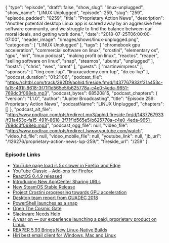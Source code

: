 {
  "type": "episode",
  "draft": false,
  "show_slug": "linux-unplugged",
  "show_name": "LINUX Unplugged",
  "episode": 259,
  "slug": "259",
  "episode_padded": "0259",
  "title": "Proprietary Action News",
  "description": "Another potential desktop Linux app is scared away by an aggressive free software community, and we struggle to find the balance between our moral ideals, and getting work done.",
  "date": "2018-07-25T06:00:00-07:00",
  "header_image": "/images/shows/linux-unplugged.png",
  "categories": [
    "LINUX Unplugged"
  ],
  "tags": [
    "chromebook gpu acceleration",
    "commercial software on linux",
    "crostini",
    "elementary os",
    "gpu",
    "hiri",
    "linux podcast",
    "making profit on linux",
    "reactos",
    "reaper",
    "selling software on linux",
    "snap",
    "steamos",
    "ubuntu",
    "unplugged"
  ],
  "hosts": [
    "chris",
    "wes",
    "brent"
  ],
  "guests": [
    "martinwimpress"
  ],
  "sponsors": [
    "ting.com-lup",
    "linuxacademy.com-lup",
    "do.co-lup"
  ],
  "podcast_duration": "01:21:06",
  "podcast_file": "https://chtbl.com/track/392D9/aphid.fireside.fm/d/1437767933/f31a453c-fa15-491f-8618-3f71f1d565e5/b625778a-c4e0-4eda-9651-769dc3f068eb.mp3",
  "podcast_bytes": 68520815,
  "podcast_chapters": {
    "version": "1.1.0",
    "author": "Jupiter Broadcasting",
    "title": "Episode 259: Proprietary Action News",
    "podcastName": "LINUX Unplugged",
    "chapters": []
  },
  "podcast_alt_file": "http://www.podtrac.com/pts/redirect.mp3/aphid.fireside.fm/d/1437767933/f31a453c-fa15-491f-8618-3f71f1d565e5/b625778a-c4e0-4eda-9651-769dc3f068eb.mp3",
  "podcast_ogg_file": null,
  "video_file": "http://www.podtrac.com/pts/redirect./www.youtube.com/watch",
  "video_hd_file": null,
  "video_mobile_file": null,
  "youtube_link": null,
  "jb_url": "/126276/proprietary-action-news-lup-259/",
  "fireside_url": "/259"
}


### Episode Links

  * [YouTube page load is 5x slower in Firefox and Edge](https://twitter.com/cpeterso/status/1021626510296285185 "YouTube page load is 5x slower in Firefox and Edge")
  * [YouTube Classic – Add-ons for Firefox](https://addons.mozilla.org/en-US/firefox/addon/youtube-classic/ "YouTube Classic – Add-ons for Firefox")
  * [ReactOS 0.4.9 released](https://www.reactos.org/project-news/reactos-049-released "ReactOS 0.4.9 released")
  * [Introducing New AppCenter Sharing URLs](https://medium.com/elementaryos/introducing-new-appcenter-sharing-urls-4da5ee92f12d "Introducing New AppCenter Sharing URLs")
  * [New SteamOS Stable Release](https://news.softpedia.com/news/new-steamos-stable-release-brings-latest-updates-from-debian-gnu-linux-8-11-522086.shtml "New SteamOS Stable Release")
  * [Project Crostini progressing towards GPU acceleration](https://www.aboutchromebooks.com/news/project-crostini-progressing-towards-gpu-acceleration-for-chromebooks-running-linux-apps/ "Project Crostini progressing towards GPU acceleration")
  * [Desktop team report from GUADEC 2018](https://blog.ubuntu.com/2018/07/23/desktop-team-report-from-guadec-2018 "Desktop team report from GUADEC 2018")
  * [PowerShell launches as a snap](https://blog.ubuntu.com/2018/07/20/powershell-launches-as-a-snap "PowerShell launches as a snap")
  * [Open The Cosmic Gate](https://didrocks.fr/2018/07/24/open-the-cosmic-gate-a-beautiful-theme-gets-a-beautiful-name/ "Open The Cosmic Gate")
  * [Slackware Needs Help](https://www.linuxquestions.org/questions/slackware-14/donating-to-slackware-4175634729/#post5882751 "Slackware Needs Help")
  * [A year on — our experience launching a paid, proprietary product on Linux.](https://blog.hiri.com/a-year-on-our-experience-launching-a-paid-proprietary-product-on-linux-db4f9116be08 "A year on — our experience launching a paid, proprietary product on Linux.")
  * [REAPER 5.93 Brings New Linux-Native Builds](https://www.phoronix.com/scan.php?page=news_item&px=REAPER-DAW-5.93-Linux "REAPER 5.93 Brings New Linux-Native Builds")
  * [Hiri best email client for Windows, Mac and Linux](https://www.hiri.com/ "Hiri best email client for Windows, Mac and Linux")


